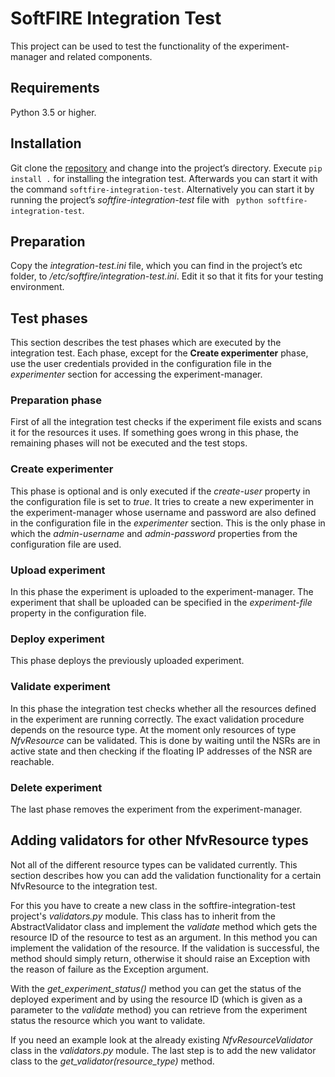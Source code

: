 # SoftFIRE Integration Test

This project can be used to test the functionality of the experiment-manager and related components.

## Requirements

Python 3.5 or higher.

## Installation

Git clone the [repository][integration-test-github] and change into the project’s directory. Execute `pip install .` for installing the integration test. Afterwards you can start it with the command `softfire-integration-test`.
Alternatively you can start it by running the project’s *softfire-integration-test* file with ` python softfire-integration-test`.

## Preparation

Copy the *integration-test.ini* file, which you can find in the project’s etc folder, to */etc/softfire/integration-test.ini*. Edit it so that it fits for your testing environment.

## Test phases

This section describes the test phases which are executed by the integration test. Each phase, except for the **Create experimenter** phase, use the user credentials provided in the configuration file in the *experimenter* section for accessing the experiment-manager.

### Preparation phase

First of all the integration test checks if the experiment file exists and scans it for the resources it uses. If something goes wrong in this phase, the remaining phases will not be executed and the test stops.

### Create experimenter

This phase is optional and is only executed if the *create-user* property in the configuration file is set to *true*. It tries to create a new experimenter in the experiment-manager whose username and password are also defined in the configuration file in the *experimenter* section. This is the only phase in which the *admin-username* and *admin-password* properties from the configuration file are used.

### Upload experiment

In this phase the experiment is uploaded to the experiment-manager. The experiment that shall be uploaded can be specified in the *experiment-file* property in the configuration file.

### Deploy experiment

This phase deploys the previously uploaded experiment.

### Validate experiment

In this phase the integration test checks whether all the resources defined in the experiment are running correctly. The exact validation procedure depends on the resource type. At the moment only resources of type *NfvResource* can be validated. This is done by waiting until the NSRs are in active state and then checking if the floating IP addresses of the NSR are reachable.

### Delete experiment

The last phase removes the experiment from the experiment-manager.

## Adding validators for other NfvResource types

Not all of the different resource types can be validated currently. This section describes how you can add the validation functionality for a certain NfvResource to the integration test.

For this you have to create a new class in the softfire-integration-test project's *validators.py* module. This class has to inherit from the AbstractValidator class and implement the *validate* method which gets the resource ID of the resource to test as an argument. In this method you can implement the validation of the resource. If the validation is successful, the method should simply return, otherwise it should raise an Exception with the reason of failure as the Exception argument.

With the *get_experiment_status()* method you can get the status of the deployed experiment and by using the resource ID (which is given as a parameter to the *validate* method) you can retrieve from the experiment status the resource which you want to validate.

If you need an example look at the already existing *NfvResourceValidator* class in the *validators.py* module.
The last step is to add the new validator class to the *get_validator(resource_type)* method.


[integration-test-github]: https://github.com/softfire-eu/softfire-integration-test
